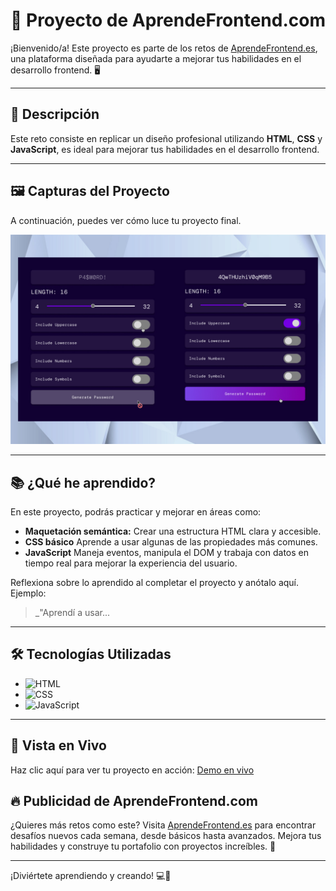 # 🌟 Proyecto de AprendeFrontend.com

¡Bienvenido/a! Este proyecto es parte de los retos de [AprendeFrontend.es](https://aprendefrontend.es), una plataforma diseñada para ayudarte a mejorar tus habilidades en el desarrollo frontend. 🖥️

---

## 📝 Descripción

Este reto consiste en replicar un diseño profesional utilizando **HTML**, **CSS** y **JavaScript**, es ideal para mejorar tus habilidades en el desarrollo frontend.

---

## 🖼️ Capturas del Proyecto

A continuación, puedes ver cómo luce tu proyecto final.

![Vista previa](https://raw.githubusercontent.com/AprendeFrontend/advanced-password-generator/refs/heads/main/screenshots/advanced-password-generator.jpg)

---

## 📚 ¿Qué he aprendido?

En este proyecto, podrás practicar y mejorar en áreas como:

- **Maquetación semántica:** Crear una estructura HTML clara y accesible.
- **CSS básico** Aprende a usar algunas de las propiedades más comunes.
- **JavaScript** Maneja eventos, manipula el DOM y trabaja con datos en tiempo real para mejorar la experiencia del usuario.

Reflexiona sobre lo aprendido al completar el proyecto y anótalo aquí. Ejemplo:

> \_"Aprendí a usar...

---

## 🛠️ Tecnologías Utilizadas

- ![HTML](https://img.shields.io/badge/HTML-E34F26?style=for-the-badge&logo=html5&logoColor=white)
- ![CSS](https://img.shields.io/badge/CSS-1572B6?style=for-the-badge&logo=css3&logoColor=white)
- ![JavaScript](https://img.shields.io/badge/JavaScript-F7DF1E?style=for-the-badge&logo=javascript&logoColor=black)

---

## 🔗 Vista en Vivo

Haz clic aquí para ver tu proyecto en acción: [Demo en vivo](url-de-tu-vista-en-vivo)

## 🔥 Publicidad de AprendeFrontend.com

¿Quieres más retos como este? Visita [AprendeFrontend.es](https://aprendefrontend.es) para encontrar desafíos nuevos cada semana, desde básicos hasta avanzados. Mejora tus habilidades y construye tu portafolio con proyectos increíbles. 🎉

---

¡Diviértete aprendiendo y creando! 💻🚀
